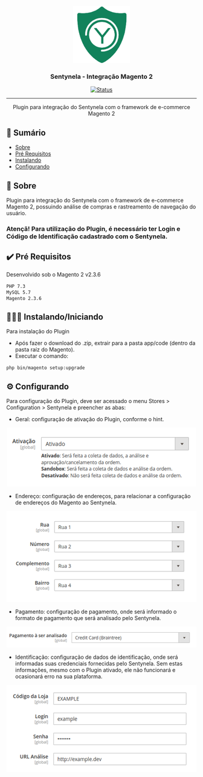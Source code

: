 <p align="center">
  <a href="" rel="noopener">
 <img height=150px src="logo.png" alt="Project logo"></a>
</p>

<h3 align="center">Sentynela - Integração Magento 2</h3>

<div align="center">

[![Status](https://img.shields.io/badge/status-active-success.svg)]()

</div>

---

<p align="center"> Plugin para integração do Sentynela com o framework de e-commerce Magento 2
    <br> 
</p>

## 📝 Sumário

- [Sobre](#sobre)
- [Pré Requisitos](#prerequisito)
- [Instalando](#instalando)
- [Configurando](#configurando)

## 📖 Sobre <a name = "sobre"></a>

Plugin para integração do Sentynela com o framework de e-commerce Magento 2, possuindo análise de compras e rastreamento de navegação do usuário.

### Atençã! Para utilização do Plugin, é necessário ter Login e Código de Identificação cadastrado com o Sentynela.

## ✔️ Pré Requisitos <a name = "prerequisito"></a>

Desenvolvido sob o Magento 2 v2.3.6

```
PHP 7.3
MySQL 5.7
Magento 2.3.6
```

## 👨🏻‍💻 Instalando/Iniciando <a name = "instalando"></a>

Para instalação do Plugin


- Após fazer o download do .zip, extrair para a pasta app/code (dentro da pasta raíz do Magento).
- Executar o comando:

```
php bin/magento setup:upgrade
```

## ⚙️ Configurando <a name = "configurando"></a>

Para configuração do Plugin, deve ser acessado o menu Stores > Configuration > Sentynela e preencher as abas:

- Geral: configuração de ativação do Plugin, conforme o hint.

<p align="center">
  <img height=155px src="setup1.png" alt="Setup General"></a>
</P>

- Endereço: configuração de endereços, para relacionar a configuração de endereços do Magento ao Sentynela.

<p align="center">
  <img height=240px src="setup2.png" alt="Setup General"></a>
</P>

- Pagamento: configuração de pagamento, onde será informado o formato de pagamento que será analisado pelo Sentynela.

<p align="center">
  <img height=55px src="setup3.png" alt="Setup General"></a>
</P>

- Identificação: configuração de dados de identificação, onde será informadas suas credenciais fornecidas pelo Sentynela. Sem estas informações, mesmo com o Plugin ativado, ele não funcionará e ocasionará erro na sua plataforma.

<p align="center">
  <img height=230px src="setup4.png" alt="Project logo"></a>
</P>
